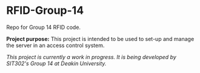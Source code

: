 # RFID-Group-14
Repo for Group 14 RFID code.

**Project purpose:**
This project is intended to be used to set-up and manage the server in an access control system.

_This project is currently a work in progress. It is being developed by SIT302's Group 14 at Deakin University._
